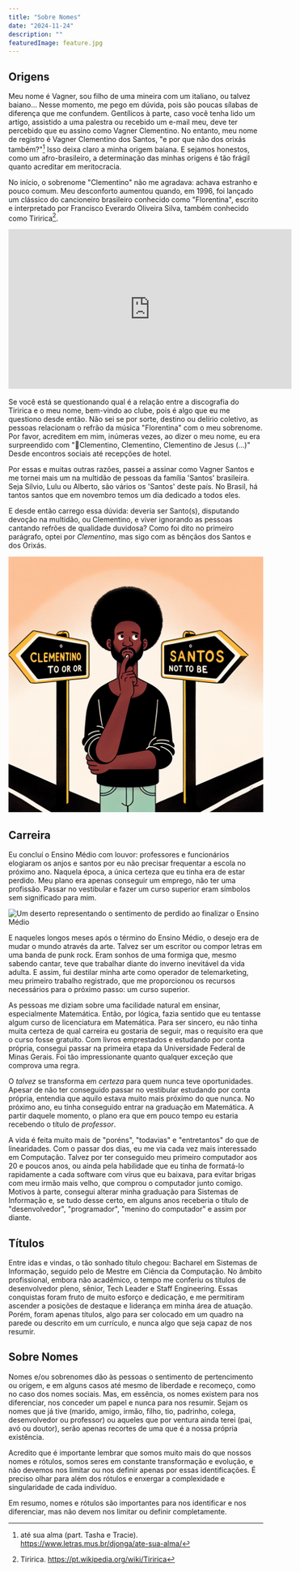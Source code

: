 ```yaml
---
title: "Sobre Nomes"
date: "2024-11-24"
description: ""
featuredImage: feature.jpg
---
```


## Origens

Meu nome é Vagner, sou filho de uma mineira com um italiano, ou talvez
baiano... Nesse momento, me pego em dúvida, pois são poucas sílabas de
diferença que me confundem. Gentílicos à parte, caso você tenha lido um artigo,
assistido a uma palestra ou recebido um e-mail meu, deve ter percebido que eu
assino como Vagner Clementino. No entanto, meu nome de registro é Vagner
Clementino dos Santos, "e por que não dos orixás também?"[^3] Isso deixa claro
a minha origem baiana. E sejamos honestos, como um afro-brasileiro, a
determinação das minhas origens é tão frágil quanto acreditar em meritocracia.

No início, o sobrenome "Clementino" não me agradava: achava estranho e pouco
comum. Meu desconforto aumentou quando, em 1996, foi lançado um clássico do
cancioneiro brasileiro conhecido como "Florentina", escrito e interpretado por
Francisco Everardo Oliveira Silva, também conhecido como Tiririca[^1].

<iframe width="560"
        height="315"
        src="https://www.youtube.com/embed/uiem5_bJRLM"
        title="Clipe oficial da música Florentina"
        frameborder="0">
</iframe>

Se você está se questionando qual é a relação entre a discografia do Tiririca e
o meu nome, bem-vindo ao clube, pois é algo que eu me questiono desde então.
Não sei se por sorte, destino ou delírio coletivo, as pessoas relacionam o
refrão da música "Florentina" com o meu sobrenome. Por favor, acreditem em mim,
inúmeras vezes, ao dizer o meu nome, eu era surpreendido com "🎵Clementino,
Clementino, Clementino de Jesus (...)" Desde encontros sociais até recepções de
hotel.

Por essas e muitas outras razões, passei a assinar como Vagner Santos e me
tornei mais um na multidão de pessoas da família 'Santos' brasileira. Seja
Sílvio, Lulu ou Alberto, são vários os 'Santos' deste país. No Brasil, há
tantos santos que em novembro temos um dia dedicado a todos eles.

E desde então carrego essa dúvida: deveria ser Santo(s), disputando devoção na
multidão, ou Clementino, e viver ignorando as pessoas cantando refrões de
qualidade duvidosa? Como foi dito no primeiro parágrafo, optei por
_Clementino_, mas sigo com as bênçãos dos Santos e dos Orixás.

![Imagem representando a dúvida em usar Clementino ou Santos como sobrenome](to-be-or-not-to-be.png)

## Carreira

Eu concluí o Ensino Médio com louvor: professores e funcionários elogiaram os
anjos e santos por eu não precisar frequentar a escola no próximo ano. Naquela época,
a única certeza que eu tinha era de estar perdido. Meu plano era apenas conseguir
um emprego, não ter uma profissão. Passar no vestibular e fazer um curso superior
eram símbolos sem significado para mim.

![Um deserto representando o sentimento de perdido ao finalizar o Ensino
Médio](./deserto.webp)

E naqueles longos meses após o término do Ensino Médio, o desejo era de mudar o
mundo através da arte. Talvez ser um escritor ou compor letras em uma banda de
punk rock. Eram sonhos de uma formiga que, mesmo sabendo cantar, teve que
trabalhar diante do inverno inevitável da vida adulta. E assim, fui destilar
minha arte como operador de telemarketing, meu primeiro trabalho registrado,
que me proporcionou os recursos necessários para o próximo passo: um curso
superior.

As pessoas me diziam sobre uma facilidade natural em ensinar, especialmente
Matemática. Então, por lógica, fazia sentido que eu tentasse algum curso de
licenciatura em Matemática. Para ser sincero, eu não tinha muita certeza de
qual carreira eu gostaria de seguir, mas o requisito era que o curso fosse
gratuito. Com livros emprestados e estudando por conta própria, consegui passar
na primeira etapa da Universidade Federal de Minas Gerais. Foi tão
impressionante quanto qualquer exceção que comprova uma regra.

O _talvez_ se transforma em _certeza_ para quem nunca teve oportunidades.
Apesar de não ter conseguido passar no vestibular estudando por conta própria,
entendia que aquilo estava muito mais próximo do que nunca. No próximo ano, eu
tinha conseguido entrar na graduação em Matemática. A partir daquele momento, o
plano era que em pouco tempo eu estaria recebendo o título de _professor_.

A vida é feita muito mais de "poréns", "todavias" e "entretantos" do que de
linearidades. Com o passar dos dias, eu me via cada vez mais interessado em
Computação. Talvez por ter conseguido meu primeiro computador aos 20 e poucos
anos, ou ainda pela habilidade que eu tinha de formatá-lo rapidamente a cada
software com vírus que eu baixava, para evitar brigas com meu irmão mais velho,
que comprou o computador junto comigo. Motivos à parte, consegui alterar minha
graduação para Sistemas de Informação e, se tudo desse certo, em alguns anos
receberia o título de "desenvolvedor", "programador", "menino do computador" e
assim por diante.

## Títulos

Entre idas e vindas, o tão sonhado título chegou: Bacharel em Sistemas de
Informação, seguido pelo de Mestre em Ciência da Computação. No âmbito
profissional, embora não acadêmico, o tempo me conferiu os títulos de
desenvolvedor pleno, sênior, Tech Leader e Staff Engineering. Essas conquistas
foram fruto de muito esforço e dedicação, e me permitiram ascender a posições
de destaque e liderança em minha área de atuação. Porém, foram apenas títulos,
algo para ser colocado em um quadro na parede ou descrito em um currículo, e
nunca algo que seja capaz de nos resumir.

## Sobre Nomes

Nomes e/ou sobrenomes dão às pessoas o sentimento de pertencimento ou origem, e
em alguns casos até mesmo de liberdade e recomeço, como no caso dos nomes
sociais. Mas, em essência, os nomes existem para nos diferenciar, nos conceder
um papel e nunca para nos resumir. Sejam os nomes que já tive (marido, amigo,
irmão, filho, tio, padrinho, colega, desenvolvedor ou professor) ou aqueles que
por ventura ainda terei (pai, avó ou doutor), serão apenas recortes de uma que
é a nossa própria existência.

Acredito que é importante lembrar que somos muito mais do que nossos nomes e
rótulos, somos seres em constante transformação e evolução, e não devemos nos
limitar ou nos definir apenas por essas identificações. É preciso olhar para
além dos rótulos e enxergar a complexidade e singularidade de cada indivíduo.

Em resumo, nomes e rótulos são importantes para nos identificar e nos
diferenciar, mas não devem nos limitar ou definir completamente.

[^1]:
    Tiririca.
    <https://pt.wikipedia.org/wiki/Tiririca>

[^2]:
    Vestibular da UFMG.
    Antes da adoção do Enem como forma de ingresso na UFMG, o vestibular era
    composto por duas etapas: a primeira etapa consistia em uma prova de
    múltipla escolha abrangendo várias disciplinas, e a segunda etapa era
    composta por provas discursivas específicas de acordo com o curso
    escolhido. Os candidatos precisavam ser aprovados nas duas etapas para
    conseguir uma vaga na universidade.
[^3]:
    até sua alma (part. Tasha e Tracie).
    <https://www.letras.mus.br/djonga/ate-sua-alma/>
